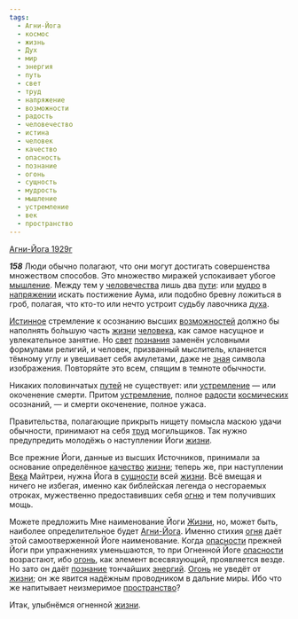 ```yaml
---
tags:
  - Агни-Йога
  - космос
  - жизнь
  - Дух
  - мир
  - энергия
  - путь
  - свет
  - труд
  - напряжение
  - возможности
  - радость
  - человечество
  - истина
  - человек
  - качество
  - опасность
  - познание
  - огонь
  - сущность
  - мудрость
  - мышление
  - устремление
  - век
  - пространство
---
```


[Агни-Йога 1929г](/agni/1929)

___158___
Люди обычно полагают, что они могут достигать совершенства множеством способов. Это множество миражей успокаивает убогое [мышление](/tag/#мышление). Между тем у [человечества](/tag/#человечество) лишь два [пути](/tag/#путь): или [мудро](/tag/#мудрость) в [напряжении](/tag/#напряжение) искать постижение Аума, или подобно бревну ложиться в гроб, полагая, что кто-то или нечто устроит судьбу лавочника [духа](/tag/#Дух).   

[Истинное](/tag/#истина) стремление к осознанию высших [возможностей](/tag/#возможности) должно бы наполнять бо́льшую часть [жизни](/tag/#жизнь) [человека](/tag/#человек), как самое насущное и увлекательное занятие. Но [свет](/tag/#свет) [познания](/tag/#[познание](/tag/#познание)) заменён условными формулами религий, и человек, призванный мыслитель, кланяется тёмному углу и увешивает себя амулетами, даже не [зная](/tag/#[познание](/tag/#познание)) символа изображения. Повторяйте это всем, спящим в темноте обычности.   

Никаких половинчатых [путей](/tag/#путь) не существует: или [устремление](/tag/#устремление) — или окоченение смерти. Притом [устремление](/tag/#устремление), полное [радости](/tag/#радость) [космических](/tag/#космос) осознаний, — и смерти окоченение, полное ужаса.   

Правительства, полагающие прикрыть нищету помысла маскою удачи обычности, принимают на себя [труд](/tag/#труд) могильщиков. Так нужно предупредить молодёжь о наступлении Йоги [жизни](/tag/#жизнь).   

Все прежние Йоги, данные из высших Источников, принимали за основание определённое [качество](/tag/#качество) [жизни](/tag/#жизнь); теперь же, при наступлении [Века](/tag/#век) Майтреи, нужна Йога в [сущности](/tag/#сущность) всей [жизни](/tag/#жизнь). Всё вмещая и ничего не избегая, именно как библейская легенда о несгораемых отроках, мужественно предоставивших себя [огню](/tag/#[огонь](/tag/#огонь)) и тем получивших мощь.   

Можете предложить Мне наименование Йоги [Жизни](/tag/#жизнь), но, может быть, наиболее определительное будет [Агни-Йога](/tag/#Агни-Йога). Именно стихия [огня](/tag/#[огонь](/tag/#огонь)) даёт этой самоотверженной Йоге наименование. Когда [опасности](/tag/#опасность) прежней Йоги при упражнениях уменьшаются, то при Огненной Йоге [опасности](/tag/#опасность) возрастают, ибо [огонь](/tag/#огонь), как элемент всесвязующий, проявляется везде. Но зато он даёт [познание](/tag/#познание) тончайших [энергий](/tag/#энергия). [Огонь](/tag/#огонь) не уведёт от [жизни](/tag/#жизнь); он же явится надёжным проводником в дальние миры. Ибо что же напитывает неизмеримое [пространство](/tag/#пространство)?   

Итак, улыбнёмся огненной [жизни](/tag/#жизнь).